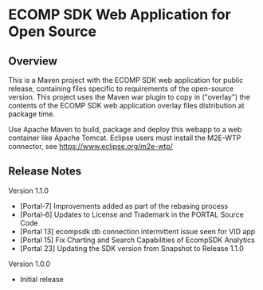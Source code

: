 # ECOMP SDK Web Application for Open Source

## Overview

This is a Maven project with the ECOMP SDK web application for public release,
containing files specific to requirements of the open-source version.  This 
project uses the Maven war plugin to copy in ("overlay") the contents of the 
ECOMP SDK web application overlay files distribution at package time.

Use Apache Maven to build, package and deploy this webapp to a web container
like Apache Tomcat.  Eclipse users must install the M2E-WTP connector, see 
https://www.eclipse.org/m2e-wtp/

## Release Notes

Version 1.1.0
- [Portal-7] Improvements added as part of the rebasing process
- [Portal-6] Updates to License and Trademark in the PORTAL Source Code
- [Portal 13] ecompsdk db connection intermittent issue seen for VID app 
- [Portal 15] Fix Charting and Search Capabilities of EcompSDK Analytics
- [Portal 23] Updating the SDK version from Snapshot to Release 1.1.0
 
Version 1.0.0
- Initial release
